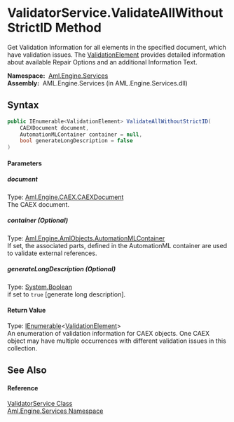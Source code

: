 ValidatorService.ValidateAllWithoutStrictID Method
==================================================
Get Validation Information for all elements in the specified document, which have validation issues. The [ValidationElement][1] provides detailed information about available Repair Options and an additional Information Text.

  **Namespace:**  [Aml.Engine.Services][2]  
  **Assembly:**  AML.Engine.Services (in AML.Engine.Services.dll)

Syntax
------

```csharp
public IEnumerable<ValidationElement> ValidateAllWithoutStrictID(
	CAEXDocument document,
	AutomationMLContainer container = null,
	bool generateLongDescription = false
)
```

#### Parameters

##### *document*
Type: [Aml.Engine.CAEX.CAEXDocument][3]  
The CAEX document.

##### *container* (Optional)
Type: [Aml.Engine.AmlObjects.AutomationMLContainer][4]  
 If set, the associated parts, defined in the AutomationML container are used to validate external references.

##### *generateLongDescription* (Optional)
Type: [System.Boolean][5]  
if set to `true` [generate long description].

#### Return Value
Type: [IEnumerable][6]&lt;[ValidationElement][1]>  
 An enumeration of validation information for CAEX objects. One CAEX object may have multiple occurrences with different validation issues in this collection. 

See Also
--------

#### Reference
[ValidatorService Class][7]  
[Aml.Engine.Services Namespace][2]  

[1]: ../ValidationElement/README.md
[2]: ../README.md
[3]: ../../Aml.Engine.CAEX/CAEXDocument/README.md
[4]: ../../Aml.Engine.AmlObjects/AutomationMLContainer/README.md
[5]: https://docs.microsoft.com/dotnet/api/system.boolean
[6]: https://docs.microsoft.com/dotnet/api/system.collections.generic.ienumerable-1
[7]: README.md
[8]: https://www.automationml.org
[9]: ../../icons/logoShade.png